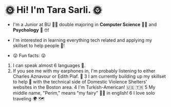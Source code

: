 # :sun_with_face: Hi! I'm Tara Sarli. :sun_with_face:


- I'm a Junior at BU :woman_student: double majoring in **Computer Science** :woman_technologist: and **Psychology** :partying_face: :nerd_face:!
- I'm interested in learning everything tech related and applying my skillset to help people :smiling_face_with_three_hearts:!


- :stuck_out_tongue_winking_eye: Fun facts: :stuck_out_tongue_winking_eye:
1. I can speak almost 6 languages :call_me_hand:.
2. If you see me with my earphones in, I'm probably listening to either Charles Aznavour or Edith Piaf. :woman_dancing:
  3 I am currently building up my skillset to help :crossed_fingers: with the technical side of Domestic Violence Shelters' websites in the Boston area. 
  4 I'm Turkish-American! :us: :tr:
  5 My middle name, "Perim," means "my fairy" :fairy_woman: in english!
  6 I love solo traveling :earth_africa: :world_map:

